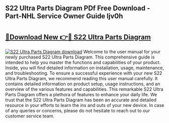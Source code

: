 ## S22 Ultra Parts Diagram PDf Free Download - Part-NHL Service Owner Guide ljv0h

# <h2><a href="http://dfqacuu.blite.top/?on=S22+Ultra+Parts+Diagram">🔗Download New 👉🔴 S22 Ultra Parts Diagram</a></h2>

[![S22 Ultra Parts Diagram download](https://i.imgur.com/lujVjoI.png)](http://dfqacuu.blite.top/?on=S22+Ultra+Parts+Diagram)
Welcome to the user manual for your newly purchased S22 Ultra Parts Diagram. This comprehensive guide is intended to help you master the functions and capabilities of your product. Inside, you will find detailed information on installation, usage, maintenance, and troubleshooting. To ensure a successful experience with your new S22 Ultra Parts Diagram, we recommend reading this user manual carefully. It contains detailed information on product setup, usage instructions, and an overview of the various features and capabilities. This remarkable S22 Ultra Parts Diagram offers a plethora of features to enhance your daily life. We trust that the S22 Ultra Parts Diagram has been an accurate and detailed resource in your efforts to learn the ins and outs of your new device. In case of any queries or concerns, please do not hesitate to reach out to our customer service team.
